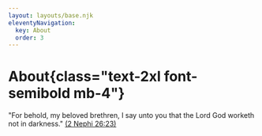 ```yaml
---
layout: layouts/base.njk
eleventyNavigation:
  key: About
  order: 3
---
```


# About{class="text-2xl font-semibold mb-4"}

"For behold, my beloved brethren, I say unto you that the Lord God worketh not in darkness." [(2 Nephi 26:23)](https://www.churchofjesuschrist.org/study/scriptures/bofm/2-ne/26?lang=eng&id=23#p23)